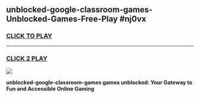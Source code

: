 
## unblocked-google-classroom-games-Unblocked-Games-Free-Play #nj0vx
<h3>
<a href="https://us.freeplayer.one?title=unblocked-google-classroom-games&ref=9M">CLICK TO PLAY</a></h3>
<hr>

<h3>
<a href="https://us.freeplayer.one?title=unblocked-google-classroom-games&ref=9M">CLICK 2 PLAY</a>
  
</h3>

<a href="https://us.freeplayer.one?title=unblocked-google-classroom-games&ref=9M"><img src="https://clearcache.store/games.png"></a>


**unblocked-google-classroom-games games unblocked: Your Gateway to Fun and Accessible Online Gaming**

